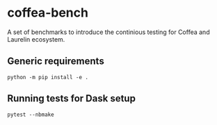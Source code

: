 # coffea-bench

A set of benchmarks to introduce the continious testing for Coffea and Laurelin ecosystem.

## Generic requirements
```
python -m pip install -e .
```

## Running tests for Dask setup
```
pytest --nbmake
```